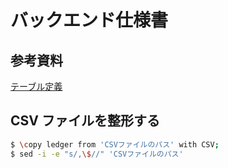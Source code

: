 # バックエンド仕様書

## 参考資料

[テーブル定義](https://drive.google.com/file/d/1SBlcqxVVnBg7FhLkjSUIEGMuT07aD1bL/view?usp=sharing)

## CSV ファイルを整形する

```sh
$ \copy ledger from 'CSVファイルのパス' with CSV;
$ sed -i -e "s/,\$//" 'CSVファイルのパス'
```
